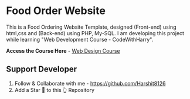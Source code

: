#  Food Order Website
This is a Food Ordering Website Template, designed (Front-end) using html,css and (Back-end) using PHP, My-SQL. I am  developing this project while learning "Web Development Course - CodeWithHarry".

**Access the Course Here** - 
[ Web Design Course](https://www.youtube.com/playlist?list=PLu0W_9lII9agiCUZYRsvtGTXdxkzPyItg)

## Support Developer
1. Follow & Collaborate with me - https://github.com/Harshit8126
2. Add a Star 🌟  to this 👆 Repository
